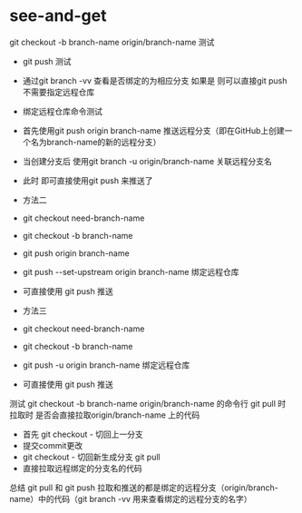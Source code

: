 # see-and-get
git checkout -b branch-name origin/branch-name 测试
  * git push 测试
  * 通过git branch -vv 查看是否绑定的为相应分支 如果是 则可以直接git push 不需要指定远程仓库
  * 绑定远程仓库命令测试
  * 首先使用git push origin branch-name 推送远程分支（即在GitHub上创建一个名为branch-name的新的远程分支）
  * 当创建分支后 使用git branch -u origin/branch-name 关联远程分支名
  * 此时 即可直接使用git push 来推送了

  * 方法二
  * git checkout need-branch-name
  * git checkout -b branch-name 
  * git push origin branch-name 
  * git push --set-upstream origin branch-name 绑定远程仓库 
  * 可直接使用 git push 推送

  * 方法三
  * git checkout need-branch-name
  * git checkout -b branch-name 
  * git push -u origin branch-name 绑定远程仓库 
  * 可直接使用 git push 推送

测试 git checkout -b branch-name origin/branch-name 的命令行 git pull 时 拉取时 是否会直接拉取origin/branch-name 上的代码
  * 首先 git checkout - 切回上一分支
  * 提交commit更改
  * git checkout - 切回新生成分支 git pull
  * 直接拉取远程绑定的分支名的代码

总结 git pull 和 git push 拉取和推送的都是绑定的远程分支（origin/branch-name）中的代码（git branch -vv 用来查看绑定的远程分支的名字）